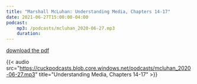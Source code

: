 ```yaml
---
title: "Marshall McLuhan: Understanding Media, Chapters 14-17"
date: 2021-06-27T15:00:00-04:00
podcast:
    mp3: /podcasts/mcluhan_2020-06-27.mp3
    duration:
---
```

[download the pdf](https://cuckpodcasts.blob.core.windows.net/pdfs/mcluhan_understanding_media.pdf)

{{< audio src="https://cuckpodcasts.blob.core.windows.net/podcasts/mcluhan_2020-06-27.mp3" title="Understanding Media, Chapters 14-17" >}}
